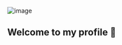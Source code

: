 ![image](https://github.com/user-attachments/assets/23fe13ff-1b32-4cc2-aa24-07b618dc1de2)



## Welcome to my profile 🐳


